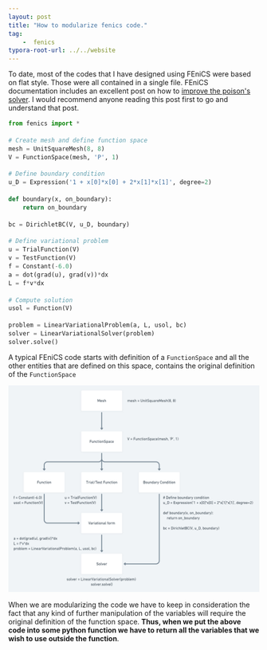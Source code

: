 ```yaml
---
layout: post
title: "How to modularize fenics code."
tag: 
	-  fenics
typora-root-url: ../../website
---
```

To date, most of the codes that I have designed using FEniCS were based on flat style. Those were all contained in a single file. FEniCS documentation includes an excellent post on how to [improve the poison's solver](https://fenicsproject.org/pub/tutorial/html/._ftut1016.html#ch:poisson0:impl2). I would recommend anyone reading this post first to go and understand that post.

```python
from fenics import *

# Create mesh and define function space
mesh = UnitSquareMesh(8, 8)
V = FunctionSpace(mesh, 'P', 1)

# Define boundary condition
u_D = Expression('1 + x[0]*x[0] + 2*x[1]*x[1]', degree=2)

def boundary(x, on_boundary):
    return on_boundary

bc = DirichletBC(V, u_D, boundary)

# Define variational problem
u = TrialFunction(V)
v = TestFunction(V)
f = Constant(-6.0)
a = dot(grad(u), grad(v))*dx
L = f*v*dx

# Compute solution
usol = Function(V)

problem = LinearVariationalProblem(a, L, usol, bc)
solver = LinearVariationalSolver(problem)
solver.solve()
```

A typical FEniCS code starts with definition of a `FunctionSpace` and all the other entities that are defined on this space, contains the original definition of the `FunctionSpace`

![untitled@2x (2)](/assets/images/untitled@2x%20(2).png)

When we are modularizing the code we have to keep in consideration the fact that any kind of further manipulation of the variables will require the original definition of the function space. **Thus, when we put the above code into some python function we have to return all the variables that we wish to use outside the function**. 